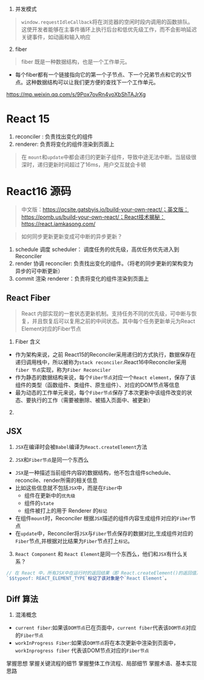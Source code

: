 1. 并发模式

> `window.requestIdleCallback`将在浏览器的空闲时段内调用的函数排队。这使开发者能够在主事件循环上执行后台和低优先级工作，而不会影响延迟关键事件，如动画和输入响应

2. fiber

> fiber 既是一种数据结构，也是一个工作单元。

* 每个fiber都有一个链接指向它的第一个子节点、下一个兄弟节点和它的父节点。这种数据结构可以让我们更方便的查找下一个工作单元。

https://mp.weixin.qq.com/s/9Pox7ovRn4voXbShTAJrXg



# React 15
1. reconciler : 负责找出变化的组件
2. renderer: 负责将变化的组件渲染到页面上

> 在 `mount`和`update`中都会递归的更新子组件，导致中途无法中断。当层级很深时，递归更新时间超过了16ms，用户交互就会卡顿
# React16 源码

> 中文版：https://qcsite.gatsbyjs.io/build-your-own-react/；英文版：https://pomb.us/build-your-own-react/；React技术揭秘：https://react.iamkasong.com/

> 如何同步更新更新变成可中断的异步更新？ 

1. schedule 调度 scheduler： 调度任务的优先级，高优任务优先进入到 Reconciler
2. render 协调 reconciler: 负责找出变化的组件。（将老的同步更新的架构变为异步的可中断更新）
3. commit 渲染 renderer：负责将变化的组件渲染到页面上

## React Fiber
> React 内部实现的一套状态更新机制。支持任务不同的优先级，可中断与恢复，并且恢复后可以复用之前的中间状态。其中每个任务更新单元为React Element对应的Fiber节点

1. Fiber 含义
  * 作为架构来说，之前 React15的Reconciler采用递归的方式执行，数据保存在递归调用栈中，所以被称为`stack reconciler`.React16中Reconciler采用`fiber 节点`实现，称为`Fiber Reconciler`
  * 作为静态的数据结构来说，每个`Fiber节点`对应一个`React element`，保存了该组件的类型（函数组件、类组件、原生组件）、对应的DOM节点等信息
  * 最为动态的工作单元来说，每个`Fiber节点`保存了本次更新中该组件改变的状态、要执行的工作（需要被删除、被插入页面中、被更新）
2. 


## JSX
1. `JSX`在编译时会被`Babel`编译为`React.createElement`方法

2. `JSX`和`Fiber节点`是同一个东西么
  * `JSX`是一种描述当前组件内容的数据结构，他不包含组件schedule、reconcile、render所需的相关信息
  * 比如这些信息就不包括`JSX`中，而是在`Fiber`中
    * 组件在更新中的`优先级`
    * 组件的`state`
    * 组件被打上的用于 Renderer 的`标记`
  * 在组件`mount`时，Reconciler 根据`JSX`描述的组件内容生成组件对应的`Fiber`节点
  * 在`update`中，Reconciler将`JSX`与`Fiber`节点保存的数据对比,生成组件对应的`Fiber`节点,并根据对比结果为`Fiber`节点打上`标记`。

3. `React Component` 和 `React Element`是同一个东西么，他们和`JSX`有什么关系？
```js
// 在 React 中，所有JSX中在运行时的返回结果（即 React.createElement()的返回值）都是 React Element
`$$typeof: REACT_ELEMENT_TYPE`标记了该对象是个`React Element`。

```

## Diff 算法

1. 混淆概念
  * `current fiber`:如果该`DOM节点`已在页面中，`current fiber`代表该`DOM节点`对应的`Fiber节点`
  * `workInProgress Fiber`:如果该`DOM节点`将在本次更新中渲染到页面中，`workInprogress fiber` 代表该DOM节点对应的`Fiber节点`





掌握思想
掌握关键流程的细节
掌握整体工作流程、局部细节
掌握术语、基本实现思路